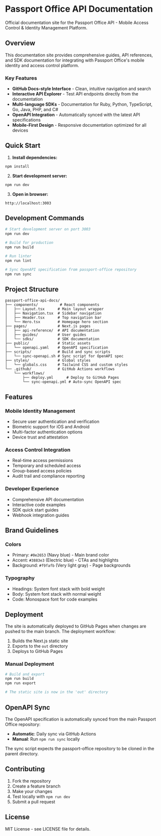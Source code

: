 # Passport Office API Documentation

Official documentation site for the Passport Office API - Mobile Access Control & Identity Management Platform.

## Overview

This documentation site provides comprehensive guides, API references, and SDK documentation for integrating with Passport Office's mobile identity and access control platform.

### Key Features

- **GitHub Docs-style Interface** - Clean, intuitive navigation and search
- **Interactive API Explorer** - Test API endpoints directly from the documentation
- **Multi-language SDKs** - Documentation for Ruby, Python, TypeScript, Go, Java, PHP, and C#
- **OpenAPI Integration** - Automatically synced with the latest API specifications
- **Mobile-First Design** - Responsive documentation optimized for all devices

## Quick Start

1. **Install dependencies:**

```bash
npm install
```

2. **Start development server:**

```bash
npm run dev
```

3. **Open in browser:**

```text
http://localhost:3003
```

## Development Commands

```bash
# Start development server on port 3003
npm run dev

# Build for production
npm run build

# Run linter
npm run lint

# Sync OpenAPI specification from passport-office repository
npm run sync
```

## Project Structure

```text
passport-office-api-docs/
├── components/          # React components
│   ├── Layout.tsx      # Main layout wrapper
│   ├── Navigation.tsx  # Sidebar navigation
│   ├── Header.tsx      # Top navigation bar
│   └── Hero.tsx        # Homepage hero section
├── pages/              # Next.js pages
│   ├── api-reference/  # API documentation
│   ├── guides/         # User guides
│   └── sdks/           # SDK documentation
├── public/             # Static assets
│   └── openapi.yaml    # OpenAPI specification
├── scripts/            # Build and sync scripts
│   └── sync-openapi.sh # Sync script for OpenAPI spec
├── styles/             # Global styles
│   └── globals.css     # Tailwind CSS and custom styles
└── .github/            # GitHub Actions workflows
    └── workflows/
        ├── deploy.yml      # Deploy to GitHub Pages
        └── sync-openapi.yml # Auto-sync OpenAPI spec
```

## Features

### Mobile Identity Management
- Secure user authentication and verification
- Biometric support for iOS and Android
- Multi-factor authentication options
- Device trust and attestation

### Access Control Integration
- Real-time access permissions
- Temporary and scheduled access
- Group-based access policies
- Audit trail and compliance reporting

### Developer Experience
- Comprehensive API documentation
- Interactive code examples
- SDK quick start guides
- Webhook integration guides

## Brand Guidelines

### Colors
- Primary: `#0e2653` (Navy blue) - Main brand color
- Accent: `#3883e3` (Electric blue) - CTAs and highlights
- Background: `#f9fafb` (Very light gray) - Page backgrounds

### Typography
- Headings: System font stack with bold weight
- Body: System font stack with normal weight
- Code: Monospace font for code examples

## Deployment

The site is automatically deployed to GitHub Pages when changes are pushed to the main branch. The deployment workflow:

1. Builds the Next.js static site
2. Exports to the `out` directory
3. Deploys to GitHub Pages

### Manual Deployment

```bash
# Build and export
npm run build
npm run export

# The static site is now in the 'out' directory
```

## OpenAPI Sync

The OpenAPI specification is automatically synced from the main Passport Office repository:

- **Automatic**: Daily sync via GitHub Actions
- **Manual**: Run `npm run sync` locally

The sync script expects the passport-office repository to be cloned in the parent directory.

## Contributing

1. Fork the repository
2. Create a feature branch
3. Make your changes
4. Test locally with `npm run dev`
5. Submit a pull request

## License

MIT License - see LICENSE file for details.